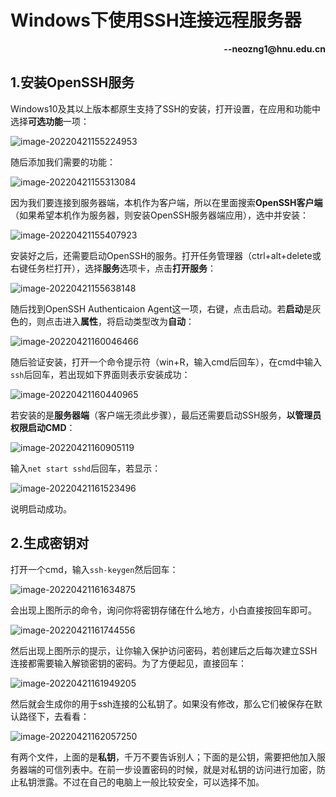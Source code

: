 # Windows下使用SSH连接远程服务器

<p align='right'><b>--neozng1@hnu.edu.cn</b></p>

## 1.安装OpenSSH服务

Windows10及其以上版本都原生支持了SSH的安装，打开设置，在应用和功能中选择**可选功能**一项：

![image-20220421155224953](typora-user-images\image-20220421155224953.png)

随后添加我们需要的功能：

![image-20220421155313084](typora-user-images\image-20220421155313084.png)

因为我们要连接到服务器端，本机作为客户端，所以在里面搜索**OpenSSH客户端**（如果希望本机作为服务器，则安装OpenSSH服务器端应用），选中并安装：

![image-20220421155407923](typora-user-images\image-20220421155407923.png)

安装好之后，还需要启动OpenSSH的服务。打开任务管理器（ctrl+alt+delete或右键任务栏打开），选择**服务**选项卡，点击**打开服务**：

![image-20220421155638148](typora-user-images\image-20220421155638148.png)

随后找到OpenSSH Authenticaion Agent这一项，右键，点击启动。若**启动**是灰色的，则点击进入**属性**，将启动类型改为**自动**：

![image-20220421160046466](typora-user-images\image-20220421160046466.png)

随后验证安装，打开一个命令提示符（win+R，输入cmd后回车），在cmd中输入`ssh`后回车，若出现如下界面则表示安装成功：

![image-20220421160440965](typora-user-images\image-20220421160440965.png)

若安装的是**服务器端**（客户端无须此步骤），最后还需要启动SSH服务，**以管理员权限启动CMD**：

![image-20220421160905119](typora-user-images\image-20220421160905119.png)

输入`net start sshd`后回车，若显示：

![image-20220421161523496](typora-user-images\image-20220421161523496.png)

说明启动成功。

## 2.生成密钥对

打开一个cmd，输入`ssh-keygen`然后回车：

![image-20220421161634875](typora-user-images\image-20220421161634875.png)

会出现上图所示的命令，询问你将密钥存储在什么地方，小白直接按回车即可。

![image-20220421161744556](typora-user-images\image-20220421161744556.png)

然后出现上图所示的提示，让你输入保护访问密码，若创建后之后每次建立SSH连接都需要输入解锁密钥的密码。为了方便起见，直接回车：

![image-20220421161949205](typora-user-images\image-20220421161949205.png)

然后就会生成你的用于ssh连接的公私钥了。如果没有修改，那么它们被保存在默认路径下，去看看：

![image-20220421162057250](typora-user-images\image-20220421162057250.png)

有两个文件，上面的是**私钥**，千万不要告诉别人；下面的是公钥，需要把他加入服务器端的可信列表中。在前一步设置密码的时候，就是对私钥的访问进行加密，防止私钥泄露。不过在自己的电脑上一般比较安全，可以选择不加。

